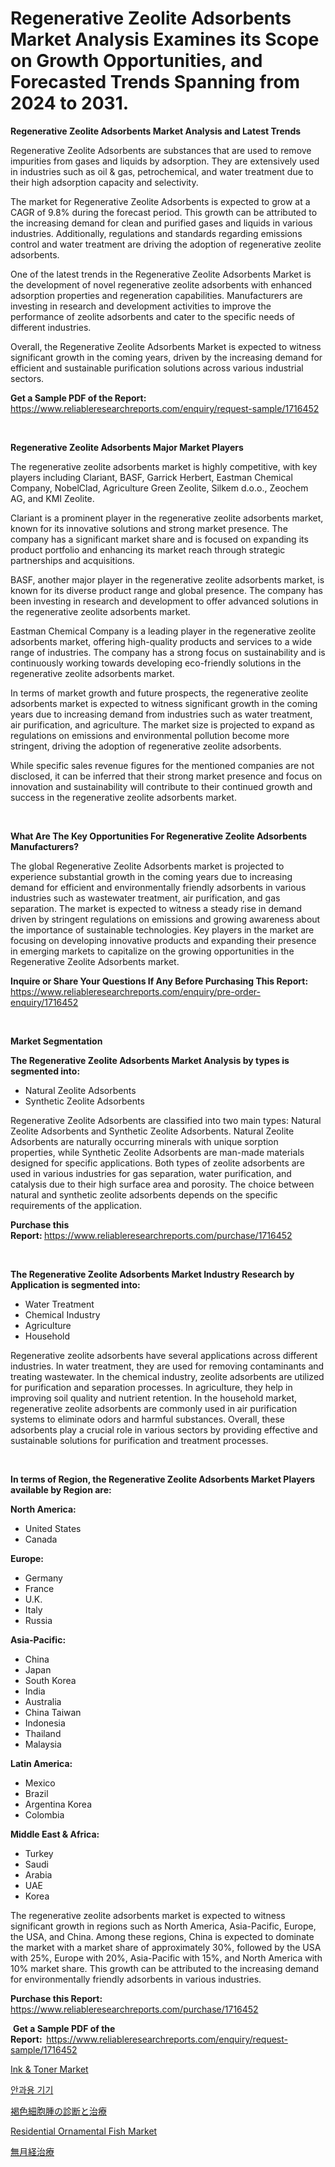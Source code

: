 <p><h1>Regenerative Zeolite Adsorbents Market Analysis Examines its Scope on Growth Opportunities, and Forecasted Trends Spanning from 2024 to 2031.</h1></p><p><strong>Regenerative Zeolite Adsorbents Market Analysis and Latest Trends</strong></p>
<p><p>Regenerative Zeolite Adsorbents are substances that are used to remove impurities from gases and liquids by adsorption. They are extensively used in industries such as oil & gas, petrochemical, and water treatment due to their high adsorption capacity and selectivity.</p><p>The market for Regenerative Zeolite Adsorbents is expected to grow at a CAGR of 9.8% during the forecast period. This growth can be attributed to the increasing demand for clean and purified gases and liquids in various industries. Additionally, regulations and standards regarding emissions control and water treatment are driving the adoption of regenerative zeolite adsorbents.</p><p>One of the latest trends in the Regenerative Zeolite Adsorbents Market is the development of novel regenerative zeolite adsorbents with enhanced adsorption properties and regeneration capabilities. Manufacturers are investing in research and development activities to improve the performance of zeolite adsorbents and cater to the specific needs of different industries.</p><p>Overall, the Regenerative Zeolite Adsorbents Market is expected to witness significant growth in the coming years, driven by the increasing demand for efficient and sustainable purification solutions across various industrial sectors.</p></p>
<p><strong>Get a Sample PDF of the Report:&nbsp;</strong> <a href="https://www.reliableresearchreports.com/enquiry/request-sample/1716452">https://www.reliableresearchreports.com/enquiry/request-sample/1716452</a></p>
<p>&nbsp;</p>
<p><strong>Regenerative Zeolite Adsorbents Major Market Players</strong></p>
<p><p>The regenerative zeolite adsorbents market is highly competitive, with key players including Clariant, BASF, Garrick Herbert, Eastman Chemical Company, NobelClad, Agriculture Green Zeolite, Silkem d.o.o., Zeochem AG, and KMI Zeolite. </p><p>Clariant is a prominent player in the regenerative zeolite adsorbents market, known for its innovative solutions and strong market presence. The company has a significant market share and is focused on expanding its product portfolio and enhancing its market reach through strategic partnerships and acquisitions.</p><p>BASF, another major player in the regenerative zeolite adsorbents market, is known for its diverse product range and global presence. The company has been investing in research and development to offer advanced solutions in the regenerative zeolite adsorbents market.</p><p>Eastman Chemical Company is a leading player in the regenerative zeolite adsorbents market, offering high-quality products and services to a wide range of industries. The company has a strong focus on sustainability and is continuously working towards developing eco-friendly solutions in the regenerative zeolite adsorbents market.</p><p>In terms of market growth and future prospects, the regenerative zeolite adsorbents market is expected to witness significant growth in the coming years due to increasing demand from industries such as water treatment, air purification, and agriculture. The market size is projected to expand as regulations on emissions and environmental pollution become more stringent, driving the adoption of regenerative zeolite adsorbents.</p><p>While specific sales revenue figures for the mentioned companies are not disclosed, it can be inferred that their strong market presence and focus on innovation and sustainability will contribute to their continued growth and success in the regenerative zeolite adsorbents market.</p></p>
<p>&nbsp;</p>
<p><strong>What Are The Key Opportunities For Regenerative Zeolite Adsorbents Manufacturers?</strong></p>
<p><p>The global Regenerative Zeolite Adsorbents market is projected to experience substantial growth in the coming years due to increasing demand for efficient and environmentally friendly adsorbents in various industries such as wastewater treatment, air purification, and gas separation. The market is expected to witness a steady rise in demand driven by stringent regulations on emissions and growing awareness about the importance of sustainable technologies. Key players in the market are focusing on developing innovative products and expanding their presence in emerging markets to capitalize on the growing opportunities in the Regenerative Zeolite Adsorbents market.</p></p>
<p><strong>Inquire or Share Your Questions If Any Before Purchasing This Report:</strong> <a href="https://www.reliableresearchreports.com/enquiry/pre-order-enquiry/1716452">https://www.reliableresearchreports.com/enquiry/pre-order-enquiry/1716452</a></p>
<p>&nbsp;</p>
<p><strong>Market Segmentation</strong></p>
<p><strong>The Regenerative Zeolite Adsorbents Market Analysis by types is segmented into:</strong></p>
<p><ul><li>Natural Zeolite Adsorbents</li><li>Synthetic Zeolite Adsorbents</li></ul></p>
<p><p>Regenerative Zeolite Adsorbents are classified into two main types: Natural Zeolite Adsorbents and Synthetic Zeolite Adsorbents. Natural Zeolite Adsorbents are naturally occurring minerals with unique sorption properties, while Synthetic Zeolite Adsorbents are man-made materials designed for specific applications. Both types of zeolite adsorbents are used in various industries for gas separation, water purification, and catalysis due to their high surface area and porosity. The choice between natural and synthetic zeolite adsorbents depends on the specific requirements of the application.</p></p>
<p><strong>Purchase this Report:&nbsp;</strong><a href="https://www.reliableresearchreports.com/purchase/1716452">https://www.reliableresearchreports.com/purchase/1716452</a></p>
<p>&nbsp;</p>
<p><strong>The Regenerative Zeolite Adsorbents Market Industry Research by Application is segmented into:</strong></p>
<p><ul><li>Water Treatment</li><li>Chemical Industry</li><li>Agriculture</li><li>Household</li></ul></p>
<p><p>Regenerative zeolite adsorbents have several applications across different industries. In water treatment, they are used for removing contaminants and treating wastewater. In the chemical industry, zeolite adsorbents are utilized for purification and separation processes. In agriculture, they help in improving soil quality and nutrient retention. In the household market, regenerative zeolite adsorbents are commonly used in air purification systems to eliminate odors and harmful substances. Overall, these adsorbents play a crucial role in various sectors by providing effective and sustainable solutions for purification and treatment processes.</p></p>
<p>&nbsp;</p>
<p><strong>In terms of Region, the Regenerative Zeolite Adsorbents Market Players available by Region are:</strong></p>
<p>
    <p> <strong> North America: </strong>
        <ul>
            <li>United States</li>
            <li>Canada</li>
        </ul>
        </p> 
    <p> <strong> Europe: </strong>
        <ul>
            <li>Germany</li>
            <li>France</li>
            <li>U.K.</li>
            <li>Italy</li>
            <li>Russia</li>
        </ul>
        </p> 
    <p> <strong> Asia-Pacific: </strong>
        <ul>
            <li>China</li>
            <li>Japan</li>
            <li>South Korea</li>
            <li>India</li>
            <li>Australia</li>
            <li>China Taiwan</li>
            <li>Indonesia</li>
            <li>Thailand</li>
            <li>Malaysia</li>
        </ul>
        </p> 
    <p> <strong> Latin America: </strong>
        <ul>
            <li>Mexico</li>
            <li>Brazil</li>
            <li>Argentina Korea</li>
            <li>Colombia</li>
        </ul>
        </p> 
    <p> <strong> Middle East & Africa: </strong>
        <ul>
            <li>Turkey</li>
            <li>Saudi</li>
            <li>Arabia</li>
            <li>UAE</li>
            <li>Korea</li>
        </ul>
    </p>
    </p>
<p><p>The regenerative zeolite adsorbents market is expected to witness significant growth in regions such as North America, Asia-Pacific, Europe, the USA, and China. Among these regions, China is expected to dominate the market with a market share of approximately 30%, followed by the USA with 25%, Europe with 20%, Asia-Pacific with 15%, and North America with 10% market share. This growth can be attributed to the increasing demand for environmentally friendly adsorbents in various industries.</p></p>
<p><strong>Purchase this Report: </strong><a href="https://www.reliableresearchreports.com/purchase/1716452">https://www.reliableresearchreports.com/purchase/1716452</a></p>
<p>&nbsp;<strong>Get a Sample PDF of the Report:&nbsp;&nbsp;</strong><a href="https://www.reliableresearchreports.com/enquiry/request-sample/1716452">https://www.reliableresearchreports.com/enquiry/request-sample/1716452</a></p>
<p><strong></strong></p>
<p><p><a href="https://view.publitas.com/reportprime-1/ink-toner-market-size-and-examines-its-market-scope-with-a-primary-focus-on-growth-opportunities-and-forecasted-trends-spanning-from-2024-to-2031/">Ink & Toner Market</a></p><p><a href="https://medium.com/@royross51/%EC%95%88%EA%B3%BC-%EA%B8%B0%EA%B8%B0-%EC%8B%9C%EC%9E%A5-%EC%A7%80%ED%91%9C-%ED%95%B4%EB%8F%85-%EC%8B%9C%EC%9E%A5-%EC%A0%90%EC%9C%A0%EC%9C%A8-%ED%8A%B8%EB%A0%8C%EB%93%9C-%EB%B0%8F-%EC%84%B1%EC%9E%A5-%ED%8C%A8%ED%84%B4-0e32bd56ec32">안과용 기기</a></p><p><a href="https://medium.com/@alvaradolanezhpnoeeozz2ue/%E8%A4%90%E8%89%B2%E7%B4%B0%E8%83%9E%E8%85%AB%E3%81%AE%E8%A8%BA%E6%96%AD%E3%81%A8%E6%B2%BB%E7%99%82%E3%81%AE%E5%B8%82%E5%A0%B4%E3%82%B7%E3%82%A7%E3%82%A2%E3%81%AE%E9%80%B2%E5%8C%96%E3%81%A8%E5%B8%82%E5%A0%B4%E6%88%90%E9%95%B7%E3%83%88%E3%83%AC%E3%83%B3%E3%83%892024%E5%B9%B4%E3%81%8B%E3%82%892031%E5%B9%B4%E3%81%BE%E3%81%A7-e6e087247ae2">褐色細胞腫の診断と治療</a></p><p><a href="https://simplistic-meeting-7ee.notion.site/Residential-Ornamental-Fish-Market-with-the-goal-of-estimating-the-market-size-and-future-growth-pot-1a949a2b31d8466b970b574601cb74dd">Residential Ornamental Fish Market</a></p><p><a href="https://medium.com/@alvaradolanezhpnoeeozz2ue/%E6%9C%88%E7%B5%8C%E5%81%9C%E6%AD%A2%E6%B2%BB%E7%99%82%E5%B8%82%E5%A0%B4-%E5%B8%82%E5%A0%B4%E3%82%B7%E3%82%A7%E3%82%A2-%E5%B8%82%E5%A0%B4%E3%83%88%E3%83%AC%E3%83%B3%E3%83%89-%E3%81%8A%E3%82%88%E3%81%B3%E5%B0%86%E6%9D%A5%E3%81%AE%E6%88%90%E9%95%B7%E3%82%92%E6%8E%A2%E3%82%8B-0ca92553d53b">無月経治療</a></p></p>